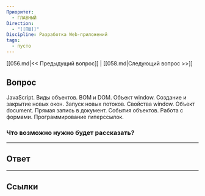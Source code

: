 ```yaml
---
Приоритет:
  - ГЛАВНЫЙ
Direction:
  - "[[ПШ]]" 
Discipline: Разработка Web-приложений 
tags:
  - пусто
---
```

[[056.md|<< Предыдущий вопрос]] | [[058.md|Следующий вопрос >>]]
## Вопрос
JavaScript. Виды объектов. BOM и DOM. Объект window. Создание и закрытие новых окон. Запуск новых потоков. Свойства window. Объект document. Прямая запись в документ. События объектов. Работа с формами. Программирование гиперссылок.

### Что возможно нужно будет рассказать?


---
## Ответ

---
## Ссылки
